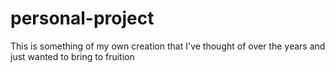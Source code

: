 # personal-project
 This is something of my own creation that I've thought of over the years and just wanted to bring to fruition
